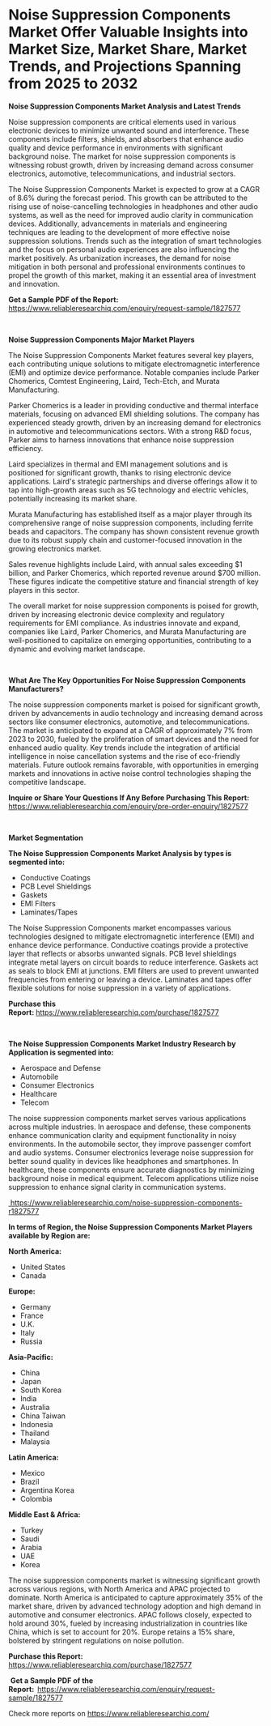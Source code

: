 <p><h1>Noise Suppression Components Market Offer Valuable Insights into Market Size, Market Share, Market Trends, and Projections Spanning from 2025 to 2032</h1></p><p><strong>Noise Suppression Components Market Analysis and Latest Trends</strong></p>
<p><p>Noise suppression components are critical elements used in various electronic devices to minimize unwanted sound and interference. These components include filters, shields, and absorbers that enhance audio quality and device performance in environments with significant background noise. The market for noise suppression components is witnessing robust growth, driven by increasing demand across consumer electronics, automotive, telecommunications, and industrial sectors.</p><p>The Noise Suppression Components Market is expected to grow at a CAGR of 8.6% during the forecast period. This growth can be attributed to the rising use of noise-cancelling technologies in headphones and other audio systems, as well as the need for improved audio clarity in communication devices. Additionally, advancements in materials and engineering techniques are leading to the development of more effective noise suppression solutions. Trends such as the integration of smart technologies and the focus on personal audio experiences are also influencing the market positively. As urbanization increases, the demand for noise mitigation in both personal and professional environments continues to propel the growth of this market, making it an essential area of investment and innovation.</p></p>
<p><strong>Get a Sample PDF of the Report:&nbsp;</strong> <a href="https://www.reliableresearchiq.com/enquiry/request-sample/1827577?utm_campaign=2190&utm_medium=2&utm_source=Github&utm_content=ia&utm_term=28022025&utm_id=noise-suppression-components">https://www.reliableresearchiq.com/enquiry/request-sample/1827577</a></p>
<p>&nbsp;</p>
<p><strong>Noise Suppression Components Major Market Players</strong></p>
<p><p>The Noise Suppression Components Market features several key players, each contributing unique solutions to mitigate electromagnetic interference (EMI) and optimize device performance. Notable companies include Parker Chomerics, Comtest Engineering, Laird, Tech-Etch, and Murata Manufacturing.</p><p>Parker Chomerics is a leader in providing conductive and thermal interface materials, focusing on advanced EMI shielding solutions. The company has experienced steady growth, driven by an increasing demand for electronics in automotive and telecommunications sectors. With a strong R&D focus, Parker aims to harness innovations that enhance noise suppression efficiency.</p><p>Laird specializes in thermal and EMI management solutions and is positioned for significant growth, thanks to rising electronic device applications. Laird's strategic partnerships and diverse offerings allow it to tap into high-growth areas such as 5G technology and electric vehicles, potentially increasing its market share.</p><p>Murata Manufacturing has established itself as a major player through its comprehensive range of noise suppression components, including ferrite beads and capacitors. The company has shown consistent revenue growth due to its robust supply chain and customer-focused innovation in the growing electronics market.</p><p>Sales revenue highlights include Laird, with annual sales exceeding $1 billion, and Parker Chomerics, which reported revenue around $700 million. These figures indicate the competitive stature and financial strength of key players in this sector.</p><p>The overall market for noise suppression components is poised for growth, driven by increasing electronic device complexity and regulatory requirements for EMI compliance. As industries innovate and expand, companies like Laird, Parker Chomerics, and Murata Manufacturing are well-positioned to capitalize on emerging opportunities, contributing to a dynamic and evolving market landscape.</p></p>
<p>&nbsp;</p>
<p><strong>What Are The Key Opportunities For Noise Suppression Components Manufacturers?</strong></p>
<p><p>The noise suppression components market is poised for significant growth, driven by advancements in audio technology and increasing demand across sectors like consumer electronics, automotive, and telecommunications. The market is anticipated to expand at a CAGR of approximately 7% from 2023 to 2030, fueled by the proliferation of smart devices and the need for enhanced audio quality. Key trends include the integration of artificial intelligence in noise cancellation systems and the rise of eco-friendly materials. Future outlook remains favorable, with opportunities in emerging markets and innovations in active noise control technologies shaping the competitive landscape.</p></p>
<p><strong>Inquire or Share Your Questions If Any Before Purchasing This Report:</strong> <a href="https://www.reliableresearchiq.com/enquiry/pre-order-enquiry/1827577?utm_campaign=2190&utm_medium=2&utm_source=Github&utm_content=ia&utm_term=28022025&utm_id=noise-suppression-components">https://www.reliableresearchiq.com/enquiry/pre-order-enquiry/1827577</a></p>
<p>&nbsp;</p>
<p><strong>Market Segmentation</strong></p>
<p><strong>The Noise Suppression Components Market Analysis by types is segmented into:</strong></p>
<p><ul><li>Conductive Coatings</li><li>PCB Level Shieldings</li><li>Gaskets</li><li>EMI Filters</li><li>Laminates/Tapes</li></ul></p>
<p><p>The Noise Suppression Components market encompasses various technologies designed to mitigate electromagnetic interference (EMI) and enhance device performance. Conductive coatings provide a protective layer that reflects or absorbs unwanted signals. PCB level shieldings integrate metal layers on circuit boards to reduce interference. Gaskets act as seals to block EMI at junctions. EMI filters are used to prevent unwanted frequencies from entering or leaving a device. Laminates and tapes offer flexible solutions for noise suppression in a variety of applications.</p></p>
<p><strong>Purchase this Report:&nbsp;</strong><a href="https://www.reliableresearchiq.com/purchase/1827577?utm_campaign=2190&utm_medium=2&utm_source=Github&utm_content=ia&utm_term=28022025&utm_id=noise-suppression-components">https://www.reliableresearchiq.com/purchase/1827577</a></p>
<p>&nbsp;</p>
<p><strong>The Noise Suppression Components Market Industry Research by Application is segmented into:</strong></p>
<p><ul><li>Aerospace and Defense</li><li>Automobile</li><li>Consumer Electronics</li><li>Healthcare</li><li>Telecom</li></ul></p>
<p><p>The noise suppression components market serves various applications across multiple industries. In aerospace and defense, these components enhance communication clarity and equipment functionality in noisy environments. In the automobile sector, they improve passenger comfort and audio systems. Consumer electronics leverage noise suppression for better sound quality in devices like headphones and smartphones. In healthcare, these components ensure accurate diagnostics by minimizing background noise in medical equipment. Telecom applications utilize noise suppression to enhance signal clarity in communication systems.</p></p>
<p><a href="https://www.reliableresearchiq.com/noise-suppression-components-r1827577?utm_campaign=2190&utm_medium=2&utm_source=Github&utm_content=ia&utm_term=28022025&utm_id=noise-suppression-components">&nbsp;https://www.reliableresearchiq.com/noise-suppression-components-r1827577</a></p>
<p><strong>In terms of Region, the Noise Suppression Components Market Players available by Region are:</strong></p>
<p>
    <p> <strong> North America: </strong>
        <ul>
            <li>United States</li>
            <li>Canada</li>
        </ul>
        </p> 
    <p> <strong> Europe: </strong>
        <ul>
            <li>Germany</li>
            <li>France</li>
            <li>U.K.</li>
            <li>Italy</li>
            <li>Russia</li>
        </ul>
        </p> 
    <p> <strong> Asia-Pacific: </strong>
        <ul>
            <li>China</li>
            <li>Japan</li>
            <li>South Korea</li>
            <li>India</li>
            <li>Australia</li>
            <li>China Taiwan</li>
            <li>Indonesia</li>
            <li>Thailand</li>
            <li>Malaysia</li>
        </ul>
        </p> 
    <p> <strong> Latin America: </strong>
        <ul>
            <li>Mexico</li>
            <li>Brazil</li>
            <li>Argentina Korea</li>
            <li>Colombia</li>
        </ul>
        </p> 
    <p> <strong> Middle East & Africa: </strong>
        <ul>
            <li>Turkey</li>
            <li>Saudi</li>
            <li>Arabia</li>
            <li>UAE</li>
            <li>Korea</li>
        </ul>
    </p>
    </p>
<p><p>The noise suppression components market is witnessing significant growth across various regions, with North America and APAC projected to dominate. North America is anticipated to capture approximately 35% of the market share, driven by advanced technology adoption and high demand in automotive and consumer electronics. APAC follows closely, expected to hold around 30%, fueled by increasing industrialization in countries like China, which is set to account for 20%. Europe retains a 15% share, bolstered by stringent regulations on noise pollution.</p></p>
<p><strong>Purchase this Report: </strong><a href="https://www.reliableresearchiq.com/purchase/1827577?utm_campaign=2190&utm_medium=2&utm_source=Github&utm_content=ia&utm_term=28022025&utm_id=noise-suppression-components">https://www.reliableresearchiq.com/purchase/1827577</a></p>
<p>&nbsp;<strong>Get a Sample PDF of the Report:&nbsp;&nbsp;</strong><a href="https://www.reliableresearchiq.com/enquiry/request-sample/1827577?utm_campaign=2190&utm_medium=2&utm_source=Github&utm_content=ia&utm_term=28022025&utm_id=noise-suppression-components">https://www.reliableresearchiq.com/enquiry/request-sample/1827577</a></p>
<p><strong></strong></p>
<p>Check more reports on <a href="https://www.reliableresearchiq.com/?utm_campaign=2190&utm_medium=2&utm_source=Github&utm_content=ia&utm_term=28022025&utm_id=noise-suppression-components">https://www.reliableresearchiq.com/</a></p>